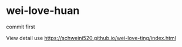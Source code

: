 # wei-love-huan
commit first


View detail use https://schweini520.github.io/wei-love-ting/index.html
